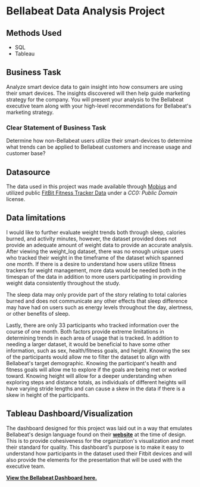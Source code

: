 # Bellabeat Data Analysis Project
## Methods Used
* SQL
* Tableau

## Business Task
Analyze smart device data to gain insight into how consumers are using their smart devices. The insights discovered will then help guide marketing strategy for the company. You will present your analysis to the Bellabeat executive team along with your high-level recommendations for Bellabeat's marketing strategy.

### Clear Statement of Business Task
Determine how non-Bellabeat users utilize their smart-devices to determine what trends can be applied to Bellabeat customers and increase usage and customer base?

## Datasource
The data used in this project was made available through [Mobius](https://www.kaggle.com/arashnic) and utilized public [FitBit Fitness Tracker Data](https://www.kaggle.com/datasets/arashnic/fitbit) under a *CC0: Public Domain* license.

## Data limitations
I would like to further evaluate weight trends both through sleep, calories burned, and activity minutes, however, the dataset provided does not provide an adequate amount of weight data to provide an accurate analysis. After viewing the weight_log dataset, there was no enough unique users who tracked their weight in the timeframe of the dataset which spanned one month. If there is a desire to understand how users utilize fitness trackers for weight management, more data would be needed both in the timespan of the data in addition to more users participating in providing weight data consistently throughout the study.

The sleep data may only provide part of the story relating to total calories burned and does not communicate any other effects that sleep difference may have had on users such as energy levels throughout the day, alertness, or other benefits of sleep.

Lastly, there are only 33 participants who tracked information over the course of one month. Both factors provide extreme limitations in determining trends in each area of usage that is tracked. In addition to needing a larger dataset, it would be beneficial to have some other information, such as sex, health/fitness goals, and height. Knowing the sex of the participants would allow me to filter the dataset to align with Bellabeat's target demographic. Knowing the participant's health and fitness goals will allow me to explore if the goals are being met or worked toward. Knowing height will allow for a deeper understanding when exploring steps and distance totals, as individuals of different heights will have varying stride lengths and can cause a skew in the data if there is a skew in height of the participants.

## Tableau Dashboard/Visualization
The dashboard designed for this project was laid out in a way that emulates Bellabeat's design language found on their **[website](https://www.bellabeat.com/)** at the time of design. This is to provide cohesiveness for the organization's visualization and meet their standard for quality. This dashboard's purpose is to make it easy to understand how participants in the dataset used their Fitbit devices and will also provide the elements for the presentation that will be used with the executive team.

**[View the Bellabeat Dashboard here.](https://public.tableau.com/app/profile/david.brock2641/viz/Bellabeat_16968184231570/Dashboard12)**
